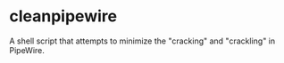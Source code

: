 # cleanpipewire
A shell script that attempts to minimize the "cracking" and "crackling" in PipeWire.
